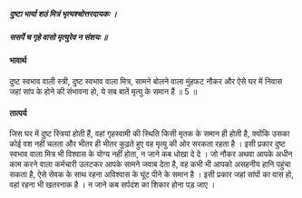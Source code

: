 ##### दुष्टा भार्या शठं मित्रं भृत्यश्चोत्तरदायकः ।
##### ससर्पे च गृहे वासो मृत्युरेव न संशयः ॥

#### भावार्थ

दुष्ट स्वभाव वाली स्त्री, दुष्ट स्वभाव वाला मित्र, सामने बोलने वाला मुंहफट नौकर और ऐसे घर में निवास जहां सांप के होने की संभावना हो, ये सब बातें मृत्यु के समान हैं ॥ 5 ॥

#### तात्पर्य

जिस घर में दुष्ट स्त्रियां होती हैं, वहां गृहस्वामी की स्थिति किसी मृतक के समान ही होती है, क्योंकि उसका कोई वश नहीं चलता और भीतर ही भीतर कुढ़ते हुए वह मृत्यु की ओर सरकता रहता है । इसी प्रकार दुष्ट स्वभाव वाला मित्र भी विश्वास के योग्य नहीं होता, न जाने कब धोखा दे दे । जो नौकर अथवा आपके अधीन काम करने वाला कर्मचारी उलटकर आपके सामने जवाब देता है, वह कभी भी आपको असहनीय हानि पहुंचा सकता है, ऐसे सेवक के साथ रहना अविश्वास के घूंट पीने के समान है । इसी प्रकार जहां सांपों का वास हो, वहां रहना भी खतरनाक है । न जाने कब सर्पदंश का शिकार होना पड़ जाए ।